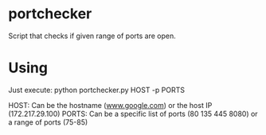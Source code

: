 # portchecker
Script that checks if given range of ports are open.

# Using
Just execute:
python portchecker.py HOST -p PORTS

HOST: Can be the hostname (www.google.com) or the host IP (172.217.29.100)
PORTS: Can be a specific list of ports (80 135 445 8080) or a range of ports (75-85)
